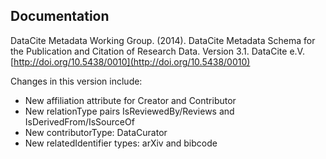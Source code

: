 ## Documentation
DataCite Metadata Working Group. (2014). DataCite Metadata Schema for the Publication and Citation of Research Data. Version 3.1. DataCite e.V. [http://doi.org/10.5438/0010](http://doi.org/10.5438/0010)

Changes in this version include:

* New affiliation attribute for Creator and Contributor
* New relationType pairs IsReviewedBy/Reviews and IsDerivedFrom/IsSourceOf
* New contributorType: DataCurator
* New relatedIdentifier types: arXiv and bibcode
